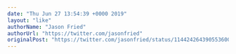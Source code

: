 ```yaml
---
date: "Thu Jun 27 13:54:39 +0000 2019"
layout: "like"
authorName: "Jason Fried"
authorUrl: "https://twitter.com/jasonfried"
originalPost: "https://twitter.com/jasonfried/status/1144242643905536001"
---
```

